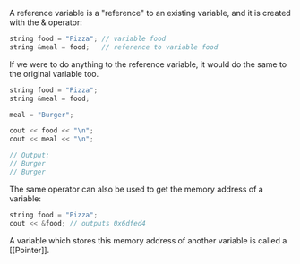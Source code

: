 A reference variable is a "reference" to an existing variable, and it is created with the & operator:
```C++
string food = "Pizza"; // variable food
string &meal = food;   // reference to variable food
```
If we were to do anything to the reference variable, it would do the same to the original variable too.
```CPP
string food = "Pizza";
string &meal = food;

meal = "Burger";

cout << food << "\n";
cout << meal << "\n";

// Output:
// Burger
// Burger

```
The same operator can also be used to get the memory address of a variable:
```CPP
string food = "Pizza";
cout << &food; // outputs 0x6dfed4
```
A variable which stores this memory address of another variable is called a [[Pointer]].